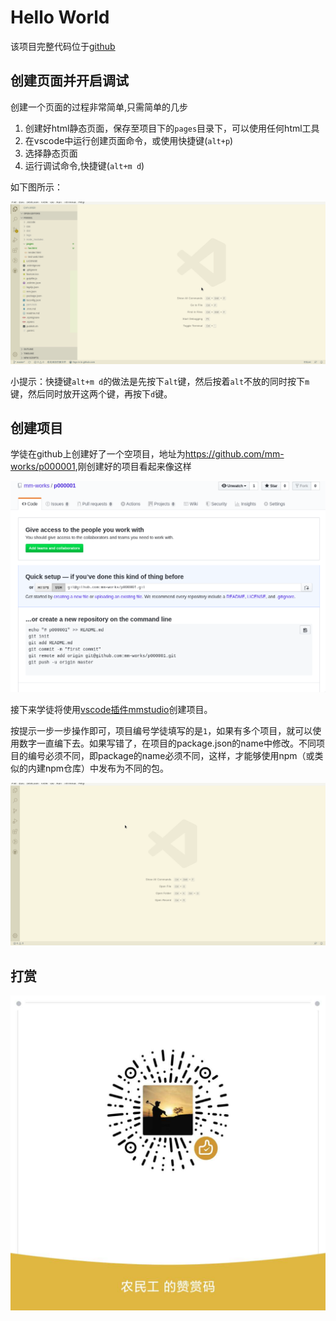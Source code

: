 # Hello World

该项目完整代码位于[github](https://github.com/mm-works/p000001)

## 创建页面并开启调试

创建一个页面的过程非常简单,只需简单的几步

1. 创建好html静态页面，保存至项目下的`pages`目录下，可以使用任何html工具
1. 在vscode中运行创建页面命令，或使用快捷键(`alt+p`)
1. 选择静态页面
1. 运行调试命令,快捷键(`alt+m d`)

如下图所示：

![创建页面](../images/2020-04-15-15-45.gif)

小提示：快捷键`alt+m d`的做法是先按下`alt`键，然后按着`alt`不放的同时按下`m`键，然后同时放开这两个键，再按下`d`键。

## 创建项目

学徒在github上创建好了一个空项目，地址为<https://github.com/mm-works/p000001>,刚创建好的项目看起来像这样

![空项目](../images/2020-04-14-17-49-46.png)

接下来学徒将使用[vscode插件mmstudio](https://marketplace.visualstudio.com/items?itemName=mm.mmstudio)创建项目。

按提示一步一步操作即可，项目编号学徒填写的是`1`，如果有多个项目，就可以使用数字一直编下去。如果写错了，在项目的package.json的name中修改。不同项目的编号必须不同，即package的name必须不同，这样，才能够使用npm（或类似的内建npm仓库）中发布为不同的包。

![创建项目](../images/2020-04-14-19-50.gif)

## 打赏

![打赏](../images/dashang.jpg)
